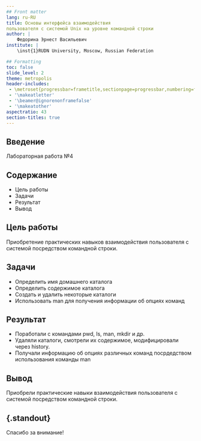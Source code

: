 ```yaml
---
## Front matter
lang: ru-RU
title: Основы интерфейса взаимодействия
пользователя с системой Unix на уровне командной строки
author: |
	Федорина Эрнест Васильевич
institute: |
	\inst{1}RUDN University, Moscow, Russian Federation

## Formatting
toc: false
slide_level: 2
theme: metropolis
header-includes: 
 - \metroset{progressbar=frametitle,sectionpage=progressbar,numbering=fraction}
 - '\makeatletter'
 - '\beamer@ignorenonframefalse'
 - '\makeatother'
aspectratio: 43
section-titles: true
---
```


## Введение
Лабораторная работа №4

## Содержание

- Цель работы
- Задачи
- Результат
- Вывод

## Цель работы

Приобретение практических навыков взаимодействия пользователя с системой посредством командной строки.

## Задачи
- Определить имя домашнего каталога
- Определить содержимое каталога
- Создать и удалить некоторые каталоги
- Использовать man для получения информации об опциях команд

## Результат
- Поработали с командами pwd, ls, man, mkdir и др.
- Удаляли каталоги, смотрели их содержимое, модифицировали через history.
- Получали информацию об опциях различных команд посрдедством использования команды man
## Вывод

Приобрели практические навыки взаимодействия пользователя с системой посредством командной строки.

## {.standout}

Спасибо за внимание!
